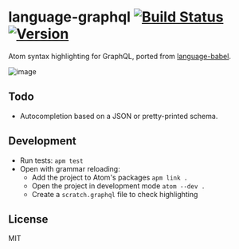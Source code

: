 # language-graphql [![Build Status](https://travis-ci.org/rmosolgo/language-graphql.svg?branch=master)](https://travis-ci.org/rmosolgo/language-graphql)  [![Version](https://img.shields.io/apm/v/language-graphql.svg)](https://atom.io/packages/language-graphql)

Atom syntax highlighting for GraphQL, ported from [language-babel](https://github.com/gandm/language-babel).

![image](https://cloud.githubusercontent.com/assets/2231765/21265892/9ed466cc-c371-11e6-934f-1579baf24309.png)

## Todo

- Autocompletion based on a JSON or pretty-printed schema.

## Development

- Run tests: `apm test`
- Open with grammar reloading:
  - Add the project to Atom's packages `apm link .`
  - Open the project in development mode `atom --dev .`
  - Create a `scratch.graphql` file to check highlighting

## License

MIT
